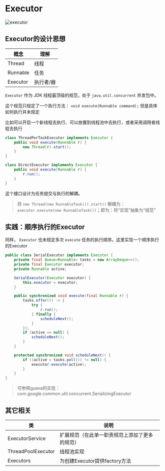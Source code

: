 # Executor
![executor](https://blog.jdk8.akira.ink/images/executor.png)

## Executor的设计思想
| 概念 | 理解 |
| ---- | ---- |
| Thread | 线程 |
| Runnable | 任务 |
| Executor | 执行者/器 |

`Executor` 作为 JDK 线程最顶级的规范，处于 `java.util.concurrent` 并发包中。

这个规范只规定了一个执行方法： `void execute(Runnable command);` 但是具体如何执行并未规定

比如可以开启一个新线程去执行、可以放置到线程池中去执行，或者采用调用者线程去执行
```java
class ThreadPerTaskExecutor implements Executor {
    public void execute(Runnable r) {
        new Thread(r).start();
    }
}
```

```java
class DirectExecutor implements Executor {
    public void execute(Runnable r) {
        r.run();
    }
}
```

这个接口设计为任务提交与执行的解耦。
> 将 `new Thread(new RunnableTask()).start()` 解耦为： `executor.execute(new RunnableTask())`；即为：将“实现”抽象为“规范”

## 实践：顺序执行的Executor
同样， `Executor` 也未规定多次 `execute` 任务的执行顺序。这里实现一个顺序执行的Executor
```java
public class SerialExecutor implements Executor {
    private final Queue<Runnable> tasks = new ArrayDeque<>();
    private final Executor executor;
    private Runnable active;

    SerialExecutor(Executor executor) {
        this.executor = executor;
    }

    public synchronized void execute(final Runnable r) {
        tasks.offer(() -> {
            try {
                r.run();
            } finally {
                scheduleNext();
            }
        });
        if (active == null) {
            scheduleNext();
        }
    }

    protected synchronized void scheduleNext() {
        if ((active = tasks.poll()) != null) {
            executor.execute(active);
        }
    }
}
```
> 可参照guava的实现： com.google.common.util.concurrent.SerializingExecutor

## 其它相关
| 类 | 说明 |
| ---- | ---- |
| ExecutorService | 扩展规范（在此单一职责规范上添加了更多的规范） |
| ThreadPoolExecutor | 线程池实现 |
| Executors | 为创建Executor提供factory方法 |
